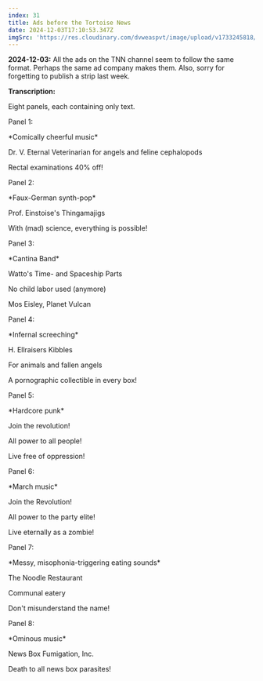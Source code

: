```yaml
---
index: 31
title: Ads before the Tortoise News
date: 2024-12-03T17:10:53.347Z
imgSrc: 'https://res.cloudinary.com/dvweaspvt/image/upload/v1733245818/031_doxp8d.png'
---
```


**2024-12-03:** All the ads on the TNN channel seem to follow the same format. Perhaps the same ad company makes them. Also, sorry for forgetting to publish a strip last week.

**Transcription:**

Eight panels, each containing only text.

Panel 1:

\*Comically cheerful music\*

Dr. V. Eternal Veterinarian for angels and feline cephalopods

Rectal examinations 40% off!

Panel 2:

\*Faux-German synth-pop\*

Prof. Einstoise's Thingamajigs

With (mad) science, everything is possible!

Panel 3:

\*Cantina Band\*

Watto's Time- and Spaceship Parts

No child labor used (anymore)

Mos Eisley, Planet Vulcan

Panel 4:

\*Infernal screeching\*

H. Ellraisers Kibbles

For animals and fallen angels

A pornographic collectible in every box!

Panel 5:

\*Hardcore punk\*

Join the revolution!

All power to all people!

Live free of oppression!

Panel 6:

\*March music\*

Join the Revolution!

All power to the party elite!

Live eternally as a zombie!

Panel 7:

\*Messy, misophonia-triggering eating sounds\*

The Noodle Restaurant

Communal eatery

Don't misunderstand the name!

Panel 8:

\*Ominous music\*

News Box Fumigation, Inc.

Death to all news box parasites!
